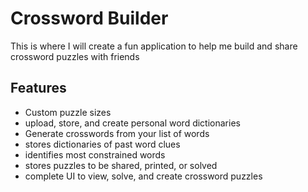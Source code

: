 # Crossword Builder
This is where I will create a fun application to help me build and share crossword puzzles with friends

## Features
- Custom puzzle sizes
- upload, store, and create personal word dictionaries
- Generate crosswords from your list of words
- stores dictionaries of past word clues
- identifies most constrained words
- stores puzzles to be shared, printed, or solved
- complete UI to view, solve, and create crossword puzzles

